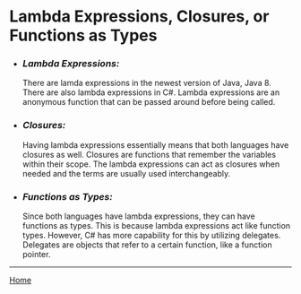 # Lambda Expressions, Closures, or Functions as Types

* ### *Lambda Expressions:*
  There are lamda expressions in the newest version of Java, Java 8.
  There are also lambda expressions in C#.
  Lambda expressions are an anonymous function that can be passed around before being called.

* ### *Closures:*
  Having lambda expressions essentially means that both languages have closures as well.
  Closures are functions that remember the variables within their scope.
  The lambda expressions can act as closures when needed and the terms are usually used interchangeably.

* ### *Functions as Types:*
  Since both languages have lambda expressions, they can have functions as types.
  This is because lambda expressions act like function types.
  However, C# has more capability for this by utilizing delegates.
  Delegates are objects that refer to a certain function, like a function pointer.

---
[Home](../README.md)
